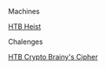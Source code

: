 Machines

[HTB Heist](https://cnw311.github.io/hack-the-box/Hack-The-Box-Heist-Write-up)

Chalenges 

[HTB Crypto Brainy's Cipher](https://cnw311.github.io/hack-the-box/Hack-The-Box-Crypto-Brainy's-Cipher-Walkthrough)

